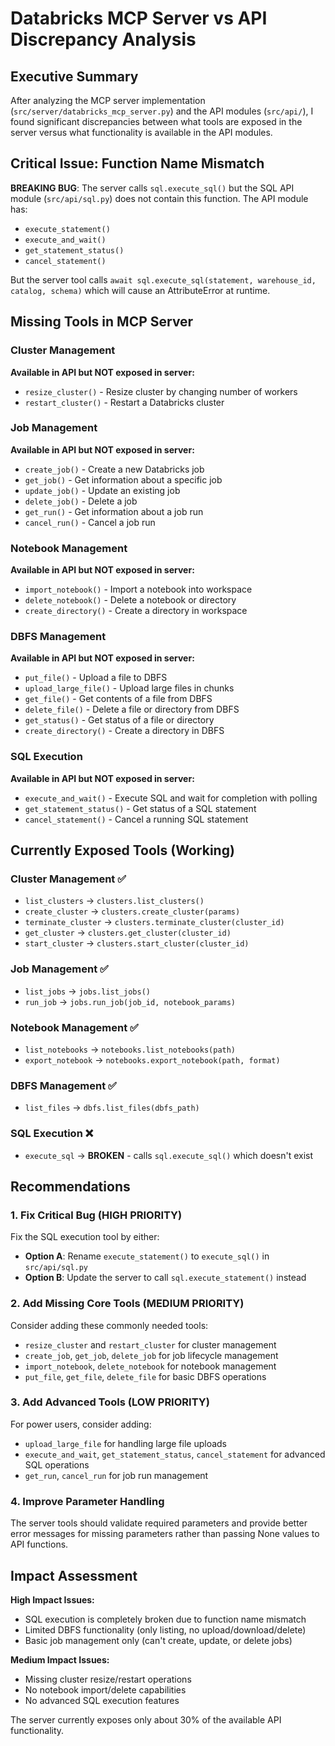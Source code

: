 # Databricks MCP Server vs API Discrepancy Analysis

## Executive Summary

After analyzing the MCP server implementation (`src/server/databricks_mcp_server.py`) and the API modules (`src/api/`), I found significant discrepancies between what tools are exposed in the server versus what functionality is available in the API modules.

## Critical Issue: Function Name Mismatch

**BREAKING BUG**: The server calls `sql.execute_sql()` but the SQL API module (`src/api/sql.py`) does not contain this function. The API module has:
- `execute_statement()`
- `execute_and_wait()` 
- `get_statement_status()`
- `cancel_statement()`

But the server tool calls `await sql.execute_sql(statement, warehouse_id, catalog, schema)` which will cause an AttributeError at runtime.

## Missing Tools in MCP Server

### Cluster Management
**Available in API but NOT exposed in server:**
- `resize_cluster()` - Resize cluster by changing number of workers
- `restart_cluster()` - Restart a Databricks cluster

### Job Management  
**Available in API but NOT exposed in server:**
- `create_job()` - Create a new Databricks job
- `get_job()` - Get information about a specific job
- `update_job()` - Update an existing job
- `delete_job()` - Delete a job
- `get_run()` - Get information about a job run
- `cancel_run()` - Cancel a job run

### Notebook Management
**Available in API but NOT exposed in server:**
- `import_notebook()` - Import a notebook into workspace
- `delete_notebook()` - Delete a notebook or directory
- `create_directory()` - Create a directory in workspace

### DBFS Management
**Available in API but NOT exposed in server:**
- `put_file()` - Upload a file to DBFS
- `upload_large_file()` - Upload large files in chunks
- `get_file()` - Get contents of a file from DBFS  
- `delete_file()` - Delete a file or directory from DBFS
- `get_status()` - Get status of a file or directory
- `create_directory()` - Create a directory in DBFS

### SQL Execution
**Available in API but NOT exposed in server:**
- `execute_and_wait()` - Execute SQL and wait for completion with polling
- `get_statement_status()` - Get status of a SQL statement
- `cancel_statement()` - Cancel a running SQL statement

## Currently Exposed Tools (Working)

### Cluster Management ✅
- `list_clusters` → `clusters.list_clusters()`
- `create_cluster` → `clusters.create_cluster(params)`
- `terminate_cluster` → `clusters.terminate_cluster(cluster_id)`
- `get_cluster` → `clusters.get_cluster(cluster_id)`
- `start_cluster` → `clusters.start_cluster(cluster_id)`

### Job Management ✅
- `list_jobs` → `jobs.list_jobs()`
- `run_job` → `jobs.run_job(job_id, notebook_params)`

### Notebook Management ✅
- `list_notebooks` → `notebooks.list_notebooks(path)`
- `export_notebook` → `notebooks.export_notebook(path, format)`

### DBFS Management ✅
- `list_files` → `dbfs.list_files(dbfs_path)`

### SQL Execution ❌
- `execute_sql` → **BROKEN** - calls `sql.execute_sql()` which doesn't exist

## Recommendations

### 1. Fix Critical Bug (HIGH PRIORITY)
Fix the SQL execution tool by either:
- **Option A**: Rename `execute_statement()` to `execute_sql()` in `src/api/sql.py`
- **Option B**: Update the server to call `sql.execute_statement()` instead

### 2. Add Missing Core Tools (MEDIUM PRIORITY)
Consider adding these commonly needed tools:
- `resize_cluster` and `restart_cluster` for cluster management
- `create_job`, `get_job`, `delete_job` for job lifecycle management
- `import_notebook`, `delete_notebook` for notebook management
- `put_file`, `get_file`, `delete_file` for basic DBFS operations

### 3. Add Advanced Tools (LOW PRIORITY)
For power users, consider adding:
- `upload_large_file` for handling large file uploads
- `execute_and_wait`, `get_statement_status`, `cancel_statement` for advanced SQL operations
- `get_run`, `cancel_run` for job run management

### 4. Improve Parameter Handling
The server tools should validate required parameters and provide better error messages for missing parameters rather than passing None values to API functions.

## Impact Assessment

**High Impact Issues:**
- SQL execution is completely broken due to function name mismatch
- Limited DBFS functionality (only listing, no upload/download/delete)
- Basic job management only (can't create, update, or delete jobs)

**Medium Impact Issues:**
- Missing cluster resize/restart operations
- No notebook import/delete capabilities
- No advanced SQL execution features

The server currently exposes only about 30% of the available API functionality.
